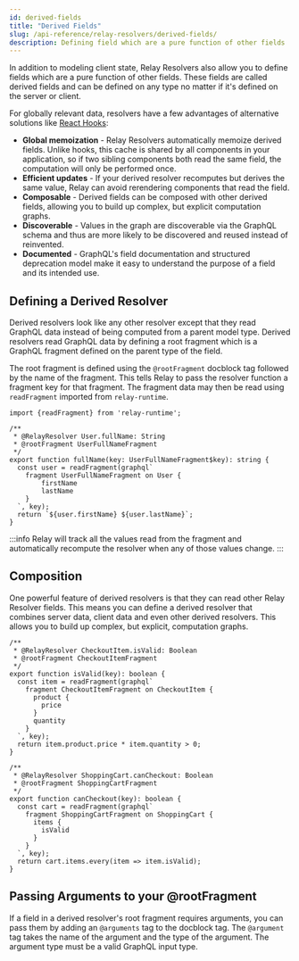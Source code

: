 ```yaml
---
id: derived-fields
title: "Derived Fields"
slug: /api-reference/relay-resolvers/derived-fields/
description: Defining field which are a pure function of other fields
---
```


In addition to modeling client state, Relay Resolvers also allow you to define fields which are a pure function of other fields. These fields are called derived fields and can be defined on any type no matter if it's defined on the server or client.

For globally relevant data, resolvers have a few advantages of alternative solutions like [React Hooks](https://react.dev/learn/reusing-logic-with-custom-hooks):

* **Global memoization** - Relay Resolvers automatically memoize derived fields. Unlike hooks, this cache is shared by all components in your application, so if two sibling components both read the same field, the computation will only be performed once.
* **Efficient updates** - If your derived resolver recomputes but derives the same value, Relay can avoid rerendering components that read the field.
* **Composable** - Derived fields can be composed with other derived fields, allowing you to build up complex, but explicit computation graphs.
* **Discoverable** - Values in the graph are discoverable via the GraphQL schema and thus are more likely to be discovered and reused instead of reinvented.
* **Documented** - GraphQL's field documentation and structured deprecation model make it easy to understand the purpose of a field and its intended use.

## Defining a Derived Resolver

Derived resolvers look like any other resolver except that they read GraphQL data instead of being computed from a parent model type. Derived resolvers read GraphQL data by defining a root fragment which is a GraphQL fragment defined on the parent type of the field.

The root fragment is defined using the `@rootFragment` docblock tag followed by the name of the fragment. This tells Relay to pass the resolver function a fragment key for that fragment. The fragment data may then be read using `readFragment` imported from `relay-runtime`.

```tsx
import {readFragment} from 'relay-runtime';

/**
 * @RelayResolver User.fullName: String
 * @rootFragment UserFullNameFragment
 */
export function fullName(key: UserFullNameFragment$key): string {
  const user = readFragment(graphql`
    fragment UserFullNameFragment on User {
        firstName
        lastName
    }
  `, key);
  return `${user.firstName} ${user.lastName}`;
}
```

:::info
Relay will track all the values read from the fragment and automatically recompute the resolver when any of those values change.
:::

## Composition

One powerful feature of derived resolvers is that they can read other Relay Resolver fields. This means you can define a derived resolver that combines server data, client data and even other derived resolvers. This allows you to build up complex, but explicit, computation graphs.

```tsx
/**
 * @RelayResolver CheckoutItem.isValid: Boolean
 * @rootFragment CheckoutItemFragment
 */
export function isValid(key): boolean {
  const item = readFragment(graphql`
    fragment CheckoutItemFragment on CheckoutItem {
      product {
        price
      }
      quantity
    }
  `, key);
  return item.product.price * item.quantity > 0;
}

/**
 * @RelayResolver ShoppingCart.canCheckout: Boolean
 * @rootFragment ShoppingCartFragment
 */
export function canCheckout(key): boolean {
  const cart = readFragment(graphql`
    fragment ShoppingCartFragment on ShoppingCart {
      items {
        isValid
      }
    }
  `, key);
  return cart.items.every(item => item.isValid);
}
```

## Passing Arguments to your @rootFragment

If a field in a derived resolver's root fragment requires arguments, you can pass them by adding an `@arguments` tag to the docblock tag. The `@argument` tag takes the name of the argument and the type of the argument. The argument type must be a valid GraphQL input type.


```tsx